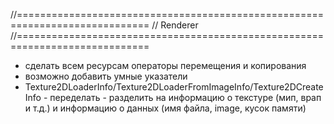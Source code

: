 ﻿//=============================================================================
// Renderer
//=============================================================================
- сделать всем ресурсам операторы перемещения и копирования
- возможно добавить умные указатели
- Texture2DLoaderInfo/Texture2DLoaderFromImageInfo/Texture2DCreateInfo - переделать - разделить на информацию о текстуре (мип, врап и т.д.) и информацию о данных (имя файла, image, кусок памяти)